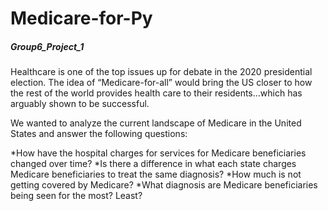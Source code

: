 # Medicare-for-Py
##### Group6_Project_1


Healthcare is one of the top issues up for debate in the 2020 presidential election. The idea of “Medicare-for-all” would bring the US closer to how the rest of the world provides health care to their residents…which has arguably shown to be successful.

We wanted to analyze the current landscape of Medicare in the United States and answer the following questions:

*How have the hospital charges for services for Medicare beneficiaries changed over time?
*Is there a difference in what each state charges Medicare beneficiaries to treat the same diagnosis?
*How much is not getting covered by Medicare?
*What diagnosis are Medicare beneficiaries being seen for the most? Least?
